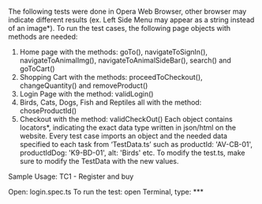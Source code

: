 The following tests were done in Opera Web Browser, other browser may indicate different results (ex. Left Side Menu may appear as a string instead of an image*).
To run the test cases, the following page objects with methods are needed: 
1.	Home page with the methods: goTo(), navigateToSignIn(), navigateToAnimalImg(), navigateToAnimalSideBar(), search() and goToCart() 
2.	Shopping Cart with the methods:   proceedToCheckout(), changeQuantity() and  removeProduct() 
3.	Login Page with the method: validLogin()
4.	Birds, Cats, Dogs, Fish and Reptiles all with the method: choseProductId()
5.	Checkout with the method: validCheckOut()
Each object contains locators*, indicating the exact data type written in json/html on the website.
Every test case imports an object and the needed data specified to each task from ‘TestData.ts’ such as productId: 'AV-CB-01', productIdDog: 'K9-BD-01', alt: 'Birds' etc.
To modify the test.ts, make sure to modify the TestData with the new values.

Sample Usage: TC1 - Register and buy

Open: login.spec.ts
To run the test: open Terminal, type: ***
